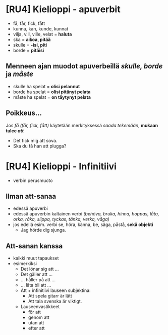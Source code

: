 # [RU4] Kielioppi - apuverbit
- få, får, fick, fått
- kunna, kan, kunde, kunnat
- vilja, vill, ville, velat  =  **haluta**
- ska = **aikoa, pitää**
- skulle = **-isi, piti**
- borde = **pitäisi**

## Menneen ajan muodot apuverbeillä *skulle, borde* ja *måste*
- skulle ha spelat = **olisi pelannut**
- borde ha spelat = **olisi pitänyt pelata**
- måste ha spelat = **on täytynyt pelata**

## Poikkeus...
Jos *få (får, fick, fått)* käytetään merkityksessä *saada tekemään*, **mukaan tulee *att***
- Det fick mig att sova.
- Ska du få han att plugga?

# [RU4] Kielioppi - Infinitiivi
- verbin perusmuoto
## Ilman att-sanaa
- edessä apuverbi
- edessä apuverbin kaltainen verbi *(behöva, bruka, hinna, hoppas, låta, orka, råka, slippa, tyckas, tänka, verka, våga)*
- jos edellä esim. verbi se, höra, känna, be, säga, påstå, **sekä objekti**
  - Jag hörde dig sjunga.
## Att-sanan kanssa
- kaikki muut tapaukset
- esimerkiksi
  - Det lönar sig att ...
  - Det gäller att ...
  - ... håller på att ...
  - ... låta bli att ...
  - Att + infinitiivi lauseen subjektina:
    - Att spela gitarr är lätt
    - Att tala svenska är viktigt.
  - Lauseenvastikkeet
    - för att
    - genom att
    - utan att
    - efter att  
